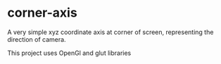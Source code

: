 # corner-axis
A very simple xyz coordinate axis at corner of screen, representing the direction of camera.

This project uses OpenGl and glut libraries
